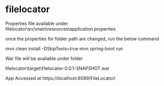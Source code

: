 # filelocator

Properties file available under filelocator\src\main\resources\application.properties

once the properties for folder path are changed, run the below command

mvn clean install -DSkipTests=true
mvn spring-boot run

War file will be available under folder 

filelocator\target\filelocator-0.0.1-SNAPSHOT.war

App Accessed at https://localhost:8089/FileLocator/
